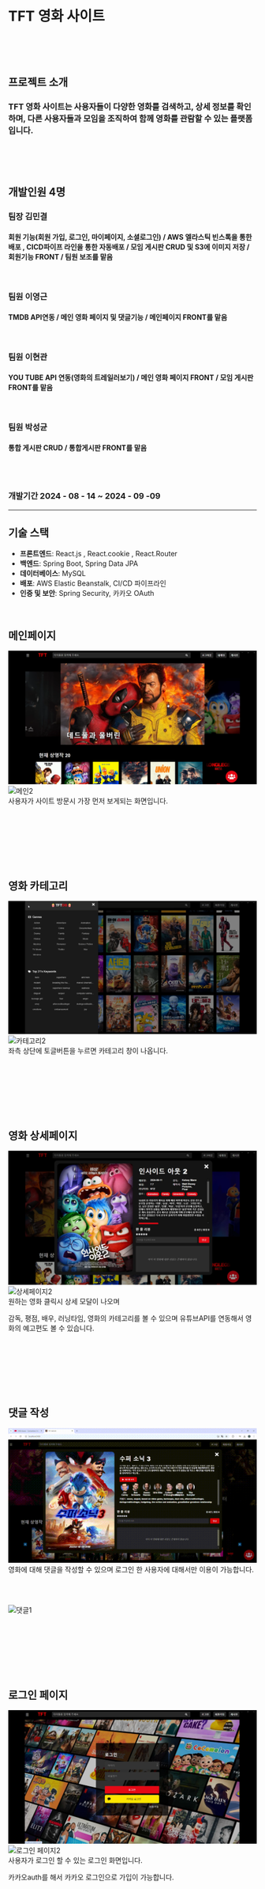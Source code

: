 # TFT 영화 사이트

<br>
<br>
<br>

## 프로젝트 소개

### TFT 영화 사이트는 사용자들이 다양한 영화를 검색하고, 상세 정보를 확인하며, 다른 사용자들과 모임을 조직하여 함께 영화를 관람할 수 있는 플랫폼입니다.

<br>
<br>
<br>


## 개발인원 4명
### 팀장 김민결
#### 회원 기능(회원 가입, 로그인, 마이페이지, 소셜로그인) / AWS 엘라스틱 빈스톡을 통한 배포 , CICD파이프 라인을 통한 자동배포 / 모임 게시판 CRUD 및 S3에 이미지 저장 / 회원기능 FRONT / 팀원 보조를 맡음
<br>

### 팀원 이영근
#### TMDB API연동 /  메인 영화 페이지 및 댓글기능 / 메인페이지 FRONT를 맡음
<br>

### 팀원 이현관
#### YOU TUBE API 연동(영화의 트레일러보기) / 메인 영화 페이지 FRONT / 모임 게시판 FRONT를 맡음
<br>

### 팀원 박성균
#### 통합 게시판 CRUD / 통합게시판 FRONT를 맡음

<br>
<br>

### 개발기간 2024 - 08 - 14 ~ 2024 - 09 -09
<hr>

## 기술 스택

- **프론트엔드**: React.js , React.cookie , React.Router
- **백엔드**: Spring Boot, Spring Data JPA
- **데이터베이스**: MySQL
- **배포**: AWS Elastic Beanstalk, CI/CD 파이프라인
- **인증 및 보안**: Spring Security, 카카오 OAuth




<br>

## 메인페이지 

![메인](https://github.com/mingyeol1/front_aws/blob/main/Mainpage.png)
![메인2](https://github.com/mingyeol1/front_aws/blob/main/mp/main.gif)
<br>
사용자가 사이트 방문시 가장 먼저 보게되는 화면입니다.

<br>
<br>
<br>
<br>
<br>
<br>



## 영화 카테고리
![카테고리](https://github.com/mingyeol1/front_aws/blob/main/category.png)
![카테고리2](https://github.com/mingyeol1/front_aws/blob/main/mp/category.gif)
<br>
좌측 상단에 토글버튼을 누르면 카테고리 창이 나옵니다.


<br>
<br>
<br>
<br>
<br>
<br>


## 영화 상세페이지
![상세페이지](https://github.com/mingyeol1/front_aws/blob/main/MovieModal.png)
![상세페이지2](https://github.com/mingyeol1/front_aws/blob/main/mp/youtu.gif)
<br>
원하는 영화 클릭시 상세 모달이 나오며 

감독, 평점, 배우, 러닝타임, 영화의 카테고리를 볼 수 있으며 유튜브API를 연동해서 영화의 예고편도 볼 수 있습니다.




<br>
<br>
<br>
<br>
<br>
<br>


## 댓글 작성
![댓글1](https://github.com/mingyeol1/front_aws/blob/main/mp/review.gif)
<br>
영화에 대해 댓글을 작성할 수 있으며 로그인 한 사용자에 대해서만 이용이 가능합니다.

<br>
<br>


![댓글1](https://github.com/mingyeol1/front_aws/blob/main/mp/review2.gif)


<br>
<br>
<br>
<br>
<br>
<br>


## 로그인 페이지
![로그인 페이지](https://github.com/mingyeol1/front_aws/blob/main/Login.png)
![로그인 페이지2](https://github.com/mingyeol1/front_aws/blob/main/mp/login.gif)
<br>
사용자가 로그인 할 수 있는 로그인 화면입니다.

카카오auth를 해서  카카오 로그인으로 가입이 가능합니다.




<br>
<br>
<br>
<br>
<br>
<br>


## 회원가입페이지
![회원가입 페이지](https://github.com/mingyeol1/front_aws/blob/main/SignUp%20(2).png)
![회원가입 페이지2](https://github.com/mingyeol1/front_aws/blob/main/mp/signup.gif)
<br>
사용자가 회원가입을 할 수 있는 화면입니다.


<br>
<br>
<br>
<br>
<br>
<br>


## 모임게시판
![모임게시판](https://github.com/mingyeol1/front_aws/blob/main/Meet.png)


<br>
사용자끼리 모임을 하여 영화를 같이 볼 수 있는 게시판입니다.

<br>
<br>
<br>
<br>
<br>
<br>

## 모임게시글 보기
![모임게시글보기](https://github.com/mingyeol1/front_aws/blob/main/Meet2.png)

<br>


## 모임게시판 상세보기
![모임게시글상세보기](https://github.com/mingyeol1/front_aws/blob/main/MeetDetail.png)
<br>
![모임게이시판](https://github.com/mingyeol1/front_aws/blob/main/mp/meet.gif)

<br>
<br>
<br>
<br>
<br>
<br>

## 마이페이지
![마이페이지1](https://github.com/mingyeol1/front_aws/blob/main/Mypage.png)

<br>
<br>

![마이페이지4](https://github.com/mingyeol1/front_aws/blob/main/mp/modify.gif)
<br>
사용자정보를 수정할 수 있는 페이지입니다. 탈퇴 및 정보변경을 할 수 있습니다.

<br>
<br>
<br>



